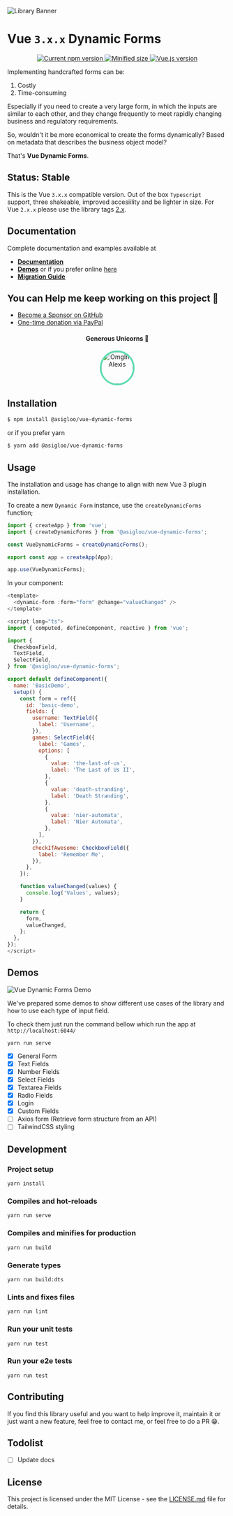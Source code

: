 ![Library Banner](https://res.cloudinary.com/alvarosaburido/image/upload/v1589993773/portfolio/web/vue-dynamic-forms/open-graph-preview_kv4glm.png)

# Vue `3.x.x` Dynamic Forms

<p align="center">
  <a href="https://www.npmjs.com/package/@asigloo/vue-dynamic-forms">
    <img src="https://badgen.net/npm/v/@asigloo/vue-dynamic-forms" alt="Current npm version">
  </a>

  <a href="https://bundlephobia.com/result?p=@asigloo/vue-dynamic-forms">
    <img src="https://flat.badgen.net/bundlephobia/min/@asigloo/vue-dynamic-forms" alt="Minified size">
   </a>

  <a href="https://vuejs.org">
    <img src="https://flat.badgen.net/badge/vue.js/3.x.x/4fc08d?icon=github" alt="Vue.js version">
  </a>
</p>

Implementing handcrafted forms can be:

1. Costly
2. Time-consuming

Especially if you need to create a very large form, in which the inputs are similar to each other, and they change frequently to meet rapidly changing business and regulatory requirements.

So, wouldn't it be more economical to create the forms dynamically? Based on metadata that describes the business object model?

That's **Vue Dynamic Forms**.

## Status: Stable

This is the Vue `3.x.x` compatible version. Out of the box `Typescript` support, three shakeable, improved accesiility and be lighter in size. For Vue `2.x.x` please use the library tags [2.x](https://github.com/alvarosaburido/vue-dynamic-forms/tree/2.x).

## Documentation

Complete documentation and examples available at

- **[Documentation](https://vue-dynamic-forms.alvarosaburido.dev/)**
- **[Demos](#demos)** or if you prefer online [here](https://vue-dynamic-forms-demos.alvarosaburido.dev/)
- **[Migration Guide](https://vue-dynamic-forms.alvarosaburido.dev/v3/guide/migration-guide.html)**

## You can Help me keep working on this project 💚

- [Become a Sponsor on GitHub](https://github.com/sponsors/alvarosaburido)
- [One-time donation via PayPal](https://paypal.me/alvarosaburido)

<h4 align="center">Generous Unicorns 🦄</h4>

<p align="center">
  <a href="https://github.com/OmgImAlexis" target="_blank" rel="noopener noreferrer" ">
    <img src="https://avatars.githubusercontent.com/u/6525926?v=4" height="72px"  style="border-radius: 100%; overflow: hidden; border: 4px solid #5EDCAE" alt="OmgImAlexis">
  </a>
</p>

## Installation

```bash
$ npm install @asigloo/vue-dynamic-forms
```

or if you prefer yarn

```bash
$ yarn add @asigloo/vue-dynamic-forms
```

## Usage

The installation and usage has change to align with new Vue 3 plugin installation.

To create a new `Dynamic Form` instance, use the `createDynamicForms` function;

```js
import { createApp } from 'vue';
import { createDynamicForms } from '@asigloo/vue-dynamic-forms';

const VueDynamicForms = createDynamicForms();

export const app = createApp(App);

app.use(VueDynamicForms);
```

In your component:

```javascript
<template>
  <dynamic-form :form="form" @change="valueChanged" />
</template>

<script lang="ts">
import { computed, defineComponent, reactive } from 'vue';

import {
  CheckboxField,
  TextField,
  SelectField,
} from '@asigloo/vue-dynamic-forms';

export default defineComponent({
  name: 'BasicDemo',
  setup() {
    const form = ref({
      id: 'basic-demo',
      fields: {
        username: TextField({
          label: 'Username',
        }),
        games: SelectField({
          label: 'Games',
          options: [
            {
              value: 'the-last-of-us',
              label: 'The Last of Us II',
            },
            {
              value: 'death-stranding',
              label: 'Death Stranding',
            },
            {
              value: 'nier-automata',
              label: 'Nier Automata',
            },
          ],
        }),
        checkIfAwesome: CheckboxField({
          label: 'Remember Me',
        }),
      },
    });

    function valueChanged(values) {
      console.log('Values', values);
    }

    return {
      form,
      valueChanged,
    };
  },
});
</script>
```

## Demos

![Vue Dynamic Forms Demo](https://res.cloudinary.com/alvarosaburido/image/upload/v1610265908/vue-dynamic-forms-demo.png)

We've prepared some demos to show different use cases of the library and how to use each type of input field.

To check them just run the command bellow which run the app at `http://localhost:6044/ `

```
yarn run serve
```

- [x] General Form
- [x] Text Fields
- [x] Number Fields
- [x] Select Fields
- [x] Textarea Fields
- [x] Radio Fields
- [x] Login
- [x] Custom Fields
- [ ] Axios form (Retrieve form structure from an API)
- [ ] TailwindCSS styling

## Development

### Project setup

```
yarn install
```

### Compiles and hot-reloads

```
yarn run serve
```

### Compiles and minifies for production

```
yarn run build
```

### Generate types

```
yarn run build:dts
```

### Lints and fixes files

```
yarn run lint
```

### Run your unit tests

```
yarn run test
```

### Run your e2e tests

```
yarn run test
```

## Contributing

If you find this library useful and you want to help improve it, maintain it or just want a new feature, feel free to contact me, or feel free to do a PR 😁.

## Todolist

- [ ] Update docs

## License

This project is licensed under the MIT License - see the [LICENSE.md](LICENSE.md) file for details.

